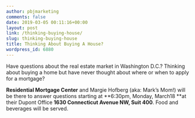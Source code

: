 ```yaml
---
author: pbjmarketing
comments: false
date: 2019-03-05 00:11:16+00:00
layout: post
link: /thinking-buying-house/
slug: thinking-buying-house
title: Thinking About Buying A House?
wordpress_id: 6880
---
```

Have questions about the real estate market in Washington D.C.? Thinking about buying a home but have never thought about where or when to apply for a mortgage?

**Residential Mortgage Center** and Margie Hofberg (aka: Mark’s Mom!) will be there to answer questions starting at **6:30pm, Monday, March18 **at their Dupont Office **1630 Connecticut Avenue NW, Suit 400**. Food and beverages will be served.
